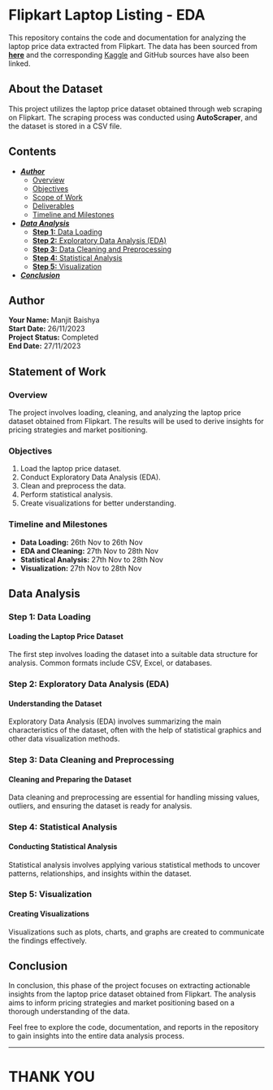 # **Flipkart Laptop Listing - EDA**

This repository contains the code and documentation for analyzing the laptop price data extracted from Flipkart. The data has been sourced from [**here**](https://www.kaggle.com/datasets/manjitbaishya001/flipkart-laptop-price-dataset) and the corresponding [Kaggle](https://www.kaggle.com/manjitbaishya001/flipkart-laptop-listing-eda/edit) and GitHub sources have also been linked.

## **About the Dataset**

This project utilizes the laptop price dataset obtained through web scraping on Flipkart. The scraping process was conducted using **AutoScraper**, and the dataset is stored in a CSV file.

## Contents
- [***Author***](#author)
  - [Overview](#overview)
  - [Objectives](#objectives)
  - [Scope of Work](#scope-of-work)
  - [Deliverables](#deliverables)
  - [Timeline and Milestones](#timeline-and-milestones)
- [***Data Analysis***](#data-analysis)
  - [**Step 1:** Data Loading](#step-1-data-loading)
  - [**Step 2:** Exploratory Data Analysis (EDA)](#step-2-exploratory-data-analysis-eda)
  - [**Step 3:** Data Cleaning and Preprocessing](#step-3-data-cleaning-and-preprocessing)
  - [**Step 4:** Statistical Analysis](#step-4-statistical-analysis)
  - [**Step 5:** Visualization](#step-5-visualization)
- [***Conclusion***](#conclusion)

## **Author**

**Your Name:** Manjit Baishya <br>
**Start Date:** 26/11/2023 <br>
**Project Status:** Completed <br>
**End Date:** 27/11/2023 <br>

## **Statement of Work**

### Overview

The project involves loading, cleaning, and analyzing the laptop price dataset obtained from Flipkart. The results will be used to derive insights for pricing strategies and market positioning.

### Objectives

1. Load the laptop price dataset.
2. Conduct Exploratory Data Analysis (EDA).
3. Clean and preprocess the data.
4. Perform statistical analysis.
5. Create visualizations for better understanding.

### Timeline and Milestones

- **Data Loading:** 26th Nov to 26th Nov
- **EDA and Cleaning:** 27th Nov to 28th Nov
- **Statistical Analysis:** 27th Nov to 28th Nov
- **Visualization:** 27th Nov to 28th Nov

## **Data Analysis**

### **Step 1:** Data Loading

#### Loading the Laptop Price Dataset

The first step involves loading the dataset into a suitable data structure for analysis. Common formats include CSV, Excel, or databases.

### **Step 2:** Exploratory Data Analysis (EDA)

#### Understanding the Dataset

Exploratory Data Analysis (EDA) involves summarizing the main characteristics of the dataset, often with the help of statistical graphics and other data visualization methods.

### **Step 3:** Data Cleaning and Preprocessing

#### Cleaning and Preparing the Dataset

Data cleaning and preprocessing are essential for handling missing values, outliers, and ensuring the dataset is ready for analysis.

### **Step 4:** Statistical Analysis

#### Conducting Statistical Analysis

Statistical analysis involves applying various statistical methods to uncover patterns, relationships, and insights within the dataset.

### **Step 5:** Visualization

#### Creating Visualizations

Visualizations such as plots, charts, and graphs are created to communicate the findings effectively.

## **Conclusion**

In conclusion, this phase of the project focuses on extracting actionable insights from the laptop price dataset obtained from Flipkart. The analysis aims to inform pricing strategies and market positioning based on a thorough understanding of the data.

Feel free to explore the code, documentation, and reports in the repository to gain insights into the entire data analysis process.

---
# **THANK YOU** 
